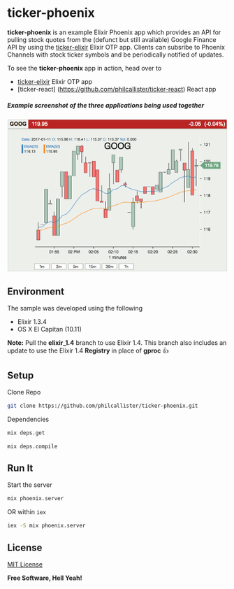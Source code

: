 # ticker-phoenix

**ticker-phoenix** is an example Elixir Phoenix app which provides an API for pulling stock quotes from the (defunct but still available) Google Finance API by using the [ticker-elixir](https://github.com/philcallister/ticker-elixir) Elixir OTP app. Clients can subsribe to Phoenix Channels with stock ticker symbols and be periodically notified of updates.

To see the **ticker-phoenix** app in action, head over to
- [ticker-elixir](https://github.com/philcallister/ticker-elixir) Elixir OTP app
- [ticker-react] (https://github.com/philcallister/ticker-react) React app

##### Example screenshot of the three applications being used together
![Stock Ticker](/screen-shot.gif?raw=true "Stock Ticker Example")

## Environment

The sample was developed using the following 

- Elixir 1.3.4
- OS X El Capitan (10.11)

**Note:** Pull the **elixir_1.4** branch to use Elixir 1.4. This branch also includes an update to use the Elixir 1.4 **Registry** in place of **gproc** :+1:

## Setup

Clone Repo
```bash
git clone https://github.com/philcallister/ticker-phoenix.git
```

Dependencies
```bash
mix deps.get
```
```bash
mix deps.compile
```

## Run It

Start the server

```bash
mix phoenix.server
```

OR within ```iex```

```bash
iex -S mix phoenix.server
```

## License

[MIT License](http://www.opensource.org/licenses/MIT)

**Free Software, Hell Yeah!**
